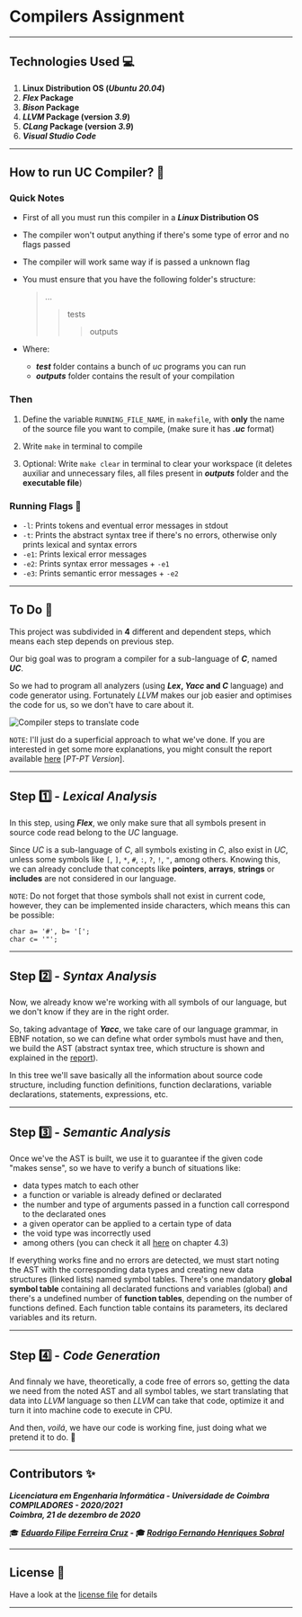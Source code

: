 # Compilers Assignment

___

## Technologies Used :computer:

1. **Linux Distribution OS (*Ubuntu 20.04*)**
2. ***Flex* Package** 
3. ***Bison* Package**
4. ***LLVM* Package (version *3.9*)**
5. ***CLang* Package (version *3.9*)**
6. ***Visual Studio Code***

___

## How to run UC Compiler? :running:

### Quick Notes
- First of all you must run this compiler in a ***Linux* Distribution OS**
- The compiler won't output anything if there's some type of error and no flags passed
- The compiler will work same way if is passed a unknown flag
- You must ensure that you have the following folder's structure:
    > ...
    >> tests
    >>> outputs

- Where: 
    - ***test*** folder contains a bunch of *uc* programs you can run
    -  ***outputs*** folder contains the result of your compilation

### Then

1) Define the variable `RUNNING_FILE_NAME`, in `makefile`, with **only** the name of the source file you want to compile, (make sure it has ***.uc*** format)

2) Write `make` in terminal to compile

3) Optional: Write `make clear` in terminal to clear your workspace (it deletes auxiliar and unnecessary files, all files present in ***outputs*** folder and the **executable file**)

### Running Flags :flags:

- `-l`: Prints tokens and eventual error messages in stdout
- `-t`: Prints the abstract syntax tree if there's no errors, otherwise only prints lexical and syntax errors
- `-e1`: Prints lexical error messages
- `-e2`: Prints syntax error messages + `-e1`
- `-e3`: Prints semantic error messages + `-e2`

___

## To Do :memo:

This project was subdivided in **4** different and dependent steps, which means each step depends on previous step. 

Our big goal was to program a compiler for a sub-language of ***C***, named ***UC***. 

So we had to program all analyzers (using ***Lex*, *Yacc* and *C*** language) and code generator using. Fortunately *LLVM* makes our job easier and optimises the code for us, so we don't have to care about it.

![Compiler steps to translate code](https://media.geeksforgeeks.org/wp-content/uploads/compilerDesign.jpg)

`NOTE`: I'll just do a superficial approach to what we've done. If you are interested in get some more explanations, you might consult the report available [here](Relatório_Compiladores.pdf) [*PT-PT Version*].

___     

## Step :one: - *Lexical Analysis*

In this step, using ***Flex***, we only make sure that all symbols present in source code read belong to the *UC* language. 

Since *UC* is a sub-language of *C*, all symbols existing in *C*, also exist in *UC*, unless some symbols like `[`, `]`, `*`, `#`, `:`, `?`, `!`, `"`, among others. Knowing this, we can already conclude that concepts like **pointers**, **arrays**, **strings** or **includes** are not considered in our language.

`NOTE`: Do not forget that those symbols shall not exist in current code, however, they can be implemented inside characters, which means this can be possible:

    char a= '#', b= '[';
    char c= '"';

___

## Step :two: - *Syntax Analysis*

Now, we already know we're working with all symbols of our language, but we don't know if they are in the right order.

So, taking advantage of ***Yacc***, we take care of our language grammar, in EBNF notation, so we can define what order symbols must have and then, we build the AST (abstract syntax tree, which structure is shown and explained in the [report](Relatório_Compiladores.pdf)).

In this tree we'll save basically all the information about source code structure, including function definitions, function declarations, variable declarations, statements, expressions, etc.

___

## Step :three: - *Semantic Analysis*

Once we've the AST is built, we use it to guarantee if the given code "makes sense", so we have to verify a bunch of situations like:
- data types match to each other
- a function or variable is already defined or declarated
- the number and type of arguments passed in a function call correspond to the declarated ones
- a given operator can be applied to a certain type of data
- the void type was incorrectly used
- among others (you can check it all [here](Meta4/enunciado_projeto_2020_v4.0.pdf) on chapter 4.3)

If everything works fine and no errors are detected, we must start noting the AST with the corresponding data types and creating new data structures (linked lists) named symbol tables. There's one mandatory **global symbol table** containing all declarated functions and variables (global) and there's a undefined number of **function tables**, depending on the number of functions defined. Each function table contains its parameters, its declared variables and its return.

___

## Step :four: - *Code Generation*

And finnaly we have, theoretically, a code free of errors so, getting the data we need from the noted AST and all symbol tables, we start translating that data into *LLVM* language so then *LLVM* can take that code, optimize it and turn it into machine code to execute in CPU.

And then, *voilá*, we have our code is working fine, just doing what we pretend it to do. :pray:

___

## **Contributors** :sparkles:

<html><i><b> Licenciatura em Engenharia Informática - Universidade de Coimbra<br>
COMPILADORES - 2020/2021 <br>
Coimbra, 21 de dezembro de 2020
</b></i></html>

:mortar_board: ***[Eduardo Filipe Ferreira Cruz](https://github.com/zurcode)* - :mortar_board: *[Rodrigo Fernando Henriques Sobral](https://github.com/RodrigoSobral2000)***

___

## License :link:
Have a look at the [license file](LICENSE) for details
___
